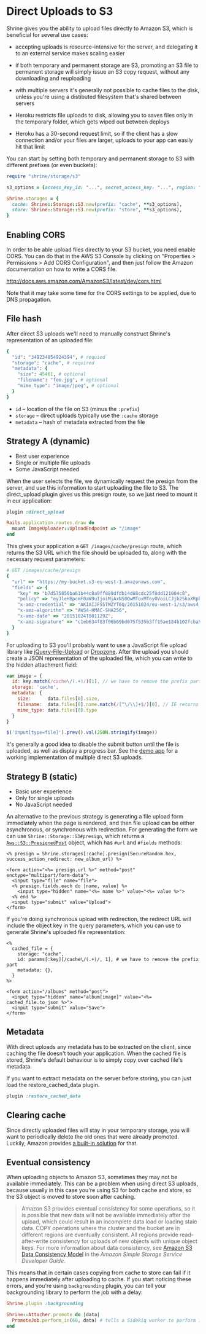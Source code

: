 # Direct Uploads to S3

Shrine gives you the ability to upload files directly to Amazon S3, which is
beneficial for several use cases:

* accepting uploads is resource-intensive for the server, and delegating it to
  an external service makes scaling easier

* if both temporary and permanent storage are S3, promoting an S3 file to
  permanent storage will simply issue an S3 copy request, without any
  downloading and reuploading

* with multiple servers it's generally not possible to cache files to the disk,
  unless you're using a distibuted filesystem that's shared between servers

* Heroku restricts file uploads to disk, allowing you to saves files only in
  the temporary folder, which gets wiped out between deploys

* Heroku has a 30-second request limit, so if the client has a slow connection
  and/or your files are larger, uploads to your app can easily hit that limit

You can start by setting both temporary and permanent storage to S3 with
different prefixes (or even buckets):

```rb
require "shrine/storage/s3"

s3_options = {access_key_id: "...", secret_access_key: "...", region: "..."}

Shrine.storages = {
  cache: Shrine::Storage::S3.new(prefix: "cache", **s3_options),
  store: Shrine::Storage::S3.new(prefix: "store", **s3_options),
}
```

## Enabling CORS

In order to be able upload files directly to your S3 bucket, you need enable
CORS. You can do that in the AWS S3 Console by clicking on "Properties >
Permissions > Add CORS Configuration", and then just follow the Amazon
documentation on how to write a CORS file.

http://docs.aws.amazon.com/AmazonS3/latest/dev/cors.html

Note that it may take some time for the CORS settings to be applied, due to
DNS propagation.

## File hash

After direct S3 uploads we'll need to manually construct Shrine's
representation of an uploaded file:

```rb
{
  "id": "349234854924394", # requied
  "storage": "cache", # required
  "metadata": {
    "size": 45461, # optional
    "filename": "foo.jpg", # optional
    "mime_type": "image/jpeg", # optional
  }
}
```

* `id` – location of the file on S3 (minus the `:prefix`)
* `storage` – direct uploads typically use the `:cache` storage
* `metadata` – hash of metadata extracted from the file

## Strategy A (dynamic)

* Best user experience
* Single or multiple file uploads
* Some JavaScript needed

When the user selects the file, we dynamically request the presign from the
server, and use this information to start uploading the file to S3. The
direct_upload plugin gives us this presign route, so we just need to mount it
in our application:

```rb
plugin :direct_upload
```
```rb
Rails.application.routes.draw do
  mount ImageUploader::UploadEndpoint => "/image"
end
```

This gives your application a `GET /images/cache/presign` route, which
returns the S3 URL which the file should be uploaded to, along with the
necessary request parameters:

```rb
# GET /images/cache/presign
{
  "url" => "https://my-bucket.s3-eu-west-1.amazonaws.com",
  "fields" => {
    "key" => "b7d575850ba61b44c8a9ff889dfdb14d88cdc25f8dd121004c8",
    "policy" => "eyJleHBpcmF0aW9uIjoiMjAxNS0QwMToxMToyOVoiLCJjb25kaXRpb25zIjpbeyJidWNrZXQiOiJzaHJpbmUtdGVzdGluZyJ9LHsia2V5IjoiYjdkNTc1ODUwYmE2MWI0NGU3Y2M4YTliZmY4OGU5ZGZkYjE2NTQ0ZDk4OGNkYzI1ZjhkZDEyMTAwNGM4In0seyJ4LWFtei1jcmVkZW50aWFsIjoiQUtJQUlKRjU1VE1aWlk0NVVUNlEvMjAxNTEwMjQvZXUtd2VzdC0xL3MzL2F3czRfcmVxdWVzdCJ9LHsieC1hbXotYWxnb3JpdGhtIjoiQVdTNC1ITUFDLVNIQTI1NiJ9LHsieC1hbXotZGF0ZSI6IjIwMTUxMDI0VDAwMTEyOVoifV19",
    "x-amz-credential" => "AKIAIJF55TMZYT6Q/20151024/eu-west-1/s3/aws4_request",
    "x-amz-algorithm" => "AWS4-HMAC-SHA256",
    "x-amz-date" => "20151024T001129Z",
    "x-amz-signature" => "c1eb634f83f96b69bd675f535b3ff15ae184b102fcba51e4db5f4959b4ae26f4"
  }
}
```

For uploading to S3 you'll probably want to use a JavaScript file upload
library like [jQuery-File-Upload] or [Dropzone]. After the upload you should
create a JSON representation of the uploaded file, which you can write to
the hidden attachment field:

```js
var image = {
  id: key.match(/cache\/(.+)/)[1], // we have to remove the prefix part
  storage: 'cache',
  metadata: {
    size:      data.files[0].size,
    filename:  data.files[0].name.match(/[^\/\\]+$/)[0], // IE returns full path
    mime_type: data.files[0].type
  }
}

$('input[type=file]').prev().val(JSON.stringify(image))
```

It's generally a good idea to disable the submit button until the file is
uploaded, as well as display a progress bar. See the [demo app] for a
working implementation of multiple direct S3 uploads.

## Strategy B (static)

* Basic user experience
* Only for single uploads
* No JavaScript needed

An alternative to the previous strategy is generating a file upload form
immediately when the page is rendered, and then file upload can be either
asynchronous, or synchronous with redirection. For generating the form we can
use `Shrine::Storage::S3#presign`, which returns a [`Aws::S3::PresignedPost`]
object, which has `#url` and `#fields` methods:

```erb
<% presign = Shrine.storages[:cache].presign(SecureRandom.hex, success_action_redirect: new_album_url) %>

<form action="<%= presign.url %>" method="post" enctype="multipart/form-data">
  <input type="file" name="file">
  <% presign.fields.each do |name, value| %>
    <input type="hidden" name="<%= name %>" value="<%= value %>">
  <% end %>
  <input type="submit" value="Upload">
</form>
```

If you're doing synchronous upload with redirection, the redirect URL will
include the object key in the query parameters, which you can use to generate
Shrine's uploaded file representation:

```erb
<%
  cached_file = {
    storage: "cache",
    id: params[:key][/cache\/(.+)/, 1], # we have to remove the prefix part
    metadata: {},
  }
%>

<form action="/albums" method="post">
  <input type="hidden" name="album[image]" value="<%= cached_file.to_json %>">
  <input type="submit" value="Save">
</form>
```

## Metadata

With direct uploads any metadata has to be extracted on the client, since
caching the file doesn't touch your application. When the cached file is stored,
Shrine's default behaviour is to simply copy over cached file's metadata.

If you want to extract metadata on the server before storing, you can just
load the restore_cached_data plugin.

```rb
plugin :restore_cached_data
```

## Clearing cache

Since directly uploaded files will stay in your temporary storage, you will
want to periodically delete the old ones that were already promoted. Luckily,
Amazon provides [a built-in solution](http://docs.aws.amazon.com/AmazonS3/latest/UG/lifecycle-configuration-bucket-no-versioning.html)
for that.

## Eventual consistency

When uploading objects to Amazon S3, sometimes they may not be available
immediately. This can be a problem when using direct S3 uploads, because
usually in this case you're using S3 for both cache and store, so the S3 object
is moved to store soon after caching.

> Amazon S3 provides eventual consistency for some operations, so it is
> possible that new data will not be available immediately after the upload,
> which could result in an incomplete data load or loading stale data. COPY
> operations where the cluster and the bucket are in different regions are
> eventually consistent. All regions provide read-after-write consistency for
> uploads of new objects with unique object keys. For more information about
> data consistency, see [Amazon S3 Data Consistency Model] in the *Amazon Simple
> Storage Service Developer Guide*.

This means that in certain cases copying from cache to store can fail if it
happens immediately after uploading to cache. If you start noticing these
errors, and you're using `backgrounding` plugin, you can tell your
backgrounding library to perform the job with a delay:

```rb
Shrine.plugin :backgrounding

Shrine::Attacher.promote do |data|
  PromoteJob.perform_in(60, data) # tells a Sidekiq worker to perform in 1 minute
end
```

[`Aws::S3::PresignedPost`]: http://docs.aws.amazon.com/sdkforruby/api/Aws/S3/Bucket.html#presigned_post-instance_method
[demo app]: https://github.com/janko-m/shrine/tree/master/demo
[Dropzone]: https://github.com/enyo/dropzone
[jQuery-File-Upload]: https://github.com/blueimp/jQuery-File-Upload
[Amazon S3 Data Consistency Model]: http://docs.aws.amazon.com/AmazonS3/latest/dev/Introduction.html#ConsistencyMode
